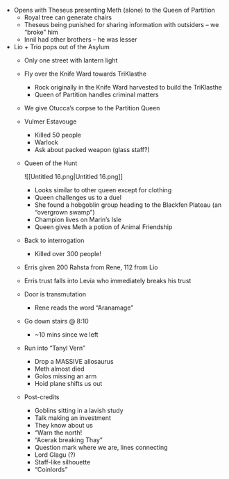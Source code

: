 - Opens with Theseus presenting Meth (alone) to the Queen of Partition
    - Royal tree can generate chairs
    - Theseus being punished for sharing information with outsiders – we “broke” him
    - Innil had other brothers – he was lesser
- Lio + Trio pops out of the Asylum
    - Only one street with lantern light
    - Fly over the Knife Ward towards TriKlasthe
        - Rock originally in the Knife Ward harvested to build the TriKlasthe
        - Queen of Partition handles criminal matters
    - We give Otucca’s corpse to the Partition Queen
    - Vulmer Estavouge
        - Killed 50 people
        - Warlock
        - Ask about packed weapon (glass staff?)
    - Queen of the Hunt
        
        ![[Untitled 16.png|Untitled 16.png]]
        
        - Looks similar to other queen except for clothing
        - Queen challenges us to a duel
        - She found a hobgoblin group heading to the Blackfen Plateau (an “overgrown swamp”)
        - Champion lives on Marin’s Isle
        - Queen gives Meth a potion of Animal Friendship
    - Back to interrogation
        - Killed over 300 people!
    - Erris given 200 Rahsta from Rene, 112 from Lio
    - Erris trust falls into Levia who immediately breaks his trust
    - Door is transmutation
        - Rene reads the word “Aranamage”
    - Go down stairs @ 8:10
        - ~10 mins since we left
    - Run into “Tanyl Vern”
        
        - Drop a MASSIVE allosaurus
        - Meth almost died
        - Golos missing an arm
        - Hoid plane shifts us out
    - Post-credits
        - Goblins sitting in a lavish study
        - Talk making an investment
        - They know about us
        - “Warn the north!
        - “Acerak breaking Thay”
        - Question mark where we are, lines connecting
        - Lord Glagu (?)
        - Staff-like silhouette
        - “Coinlords”